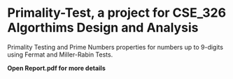 # Primality-Test, a project for CSE_326 Algorthims Design and Analysis 
Primality Testing and Prime Numbers properties for numbers up to 9-digits using Fermat and Miller-Rabin Tests.

**Open Report.pdf for more details**
